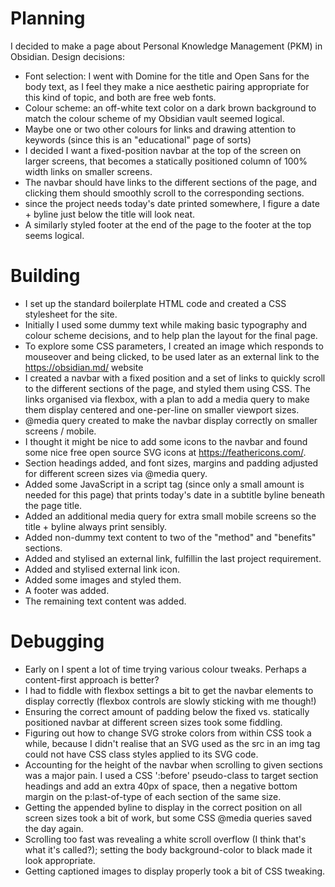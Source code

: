 # Planning
I decided to make a page about Personal Knowledge Management (PKM) in Obsidian.
Design decisions:
- Font selection: I went with Domine for the title and Open Sans for the body text, as I feel they make a nice aesthetic pairing appropriate for this kind of topic, and both are free web fonts.
- Colour scheme: an off-white text color on a dark brown background to match the colour scheme of my Obsidian vault seemed logical.
- Maybe one or two other colours for links and drawing attention to keywords (since this is an "educational" page of sorts)
- I decided I want a fixed-position navbar at the top of the screen on larger screens, that becomes a statically positioned column of 100% width links on smaller screens.
- The navbar should have links to the different sections of the page, and clicking them should smoothly scroll to the corresponding sections.
- since the project needs today's date printed somewhere, I figure a date + byline just below the title will look neat.
- A similarly styled footer at the end of the page to the footer at the top seems logical.
# Building
- I set up the standard boilerplate HTML code and created a CSS stylesheet for the site.
- Initially I used some dummy text while making basic typography and colour scheme decisions, and to help plan the layout for the final page.
- To explore some CSS parameters, I created an image which responds to mouseover and being clicked, to be used later as an external link to the https://obsidian.md/ website
- I created a navbar with a fixed position and a set of links to quickly scroll to the different sections of the page, and styled them using CSS. The links organised via flexbox, with a plan to add a media query to make them display centered and one-per-line on smaller viewport sizes.
- @media query created to make the navbar display correctly on smaller screens / mobile.
- I thought it might be nice to add some icons to the navbar and found some nice free open source SVG icons at https://feathericons.com/.
- Section headings added, and font sizes, margins and padding adjusted for different screen sizes via @media query.
- Added some JavaScript in a script tag (since only a small amount is needed for this page) that prints today's date in a subtitle byline beneath the page title.
- Added an additional media query for extra small mobile screens so the title + byline always print sensibly.
- Added non-dummy text content to two of the "method" and "benefits" sections.
- Added and stylised an external link, fulfillin the last project requirement.
- Added and stylised external link icon.
- Added some images and styled them.
- A footer was added.
- The remaining text content was added.
# Debugging
- Early on I spent a lot of time trying various colour tweaks. Perhaps a content-first approach is better?
- I had to fiddle with flexbox settings a bit to get the navbar elements to display correctly (flexbox controls are slowly sticking with me though!)
- Ensuring the correct amount of padding below the fixed vs. statically positioned navbar at different screen sizes took some fiddling.
- Figuring out how to change SVG stroke colors from within CSS took a while, because I didn't realise that an SVG used as the src in an img tag could not have CSS class styles applied to its SVG code.
- Accounting for the height of the navbar when scrolling to given sections was a major pain. I used a CSS ':before' pseudo-class to target section headings and add an extra 40px of space, then a negative bottom margin on the p:last-of-type of each section of the same size.
- Getting the appended byline to display in the correct position on all screen sizes took a bit of work, but some CSS @media queries saved the day again.
- Scrolling too fast was revealing a white scroll overflow (I think that's what it's called?); setting the body background-color to black made it look appropriate.
- Getting captioned images to display properly took a bit of CSS tweaking.